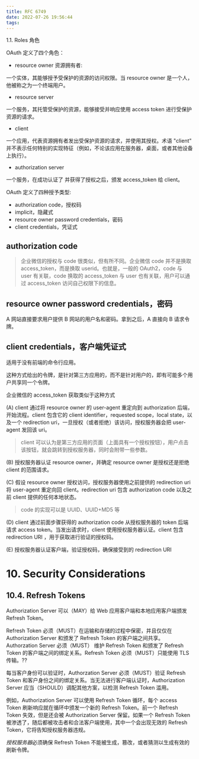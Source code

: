 ```yaml
---
title: RFC 6749
date: 2022-07-26 19:56:44
tags:
---
```


1.1. Roles 角色

OAuth 定义了四个角色：

- resource owner 资源拥有者:

一个实体，其能够授予受保护的资源的访问权限。当 resource owner 是一个人，他被称之为一个终端用户。


- resource server

一个服务，其托管受保护的资源，能够接受并响应使用 access token 进行受保护资源的请求。

- client

一个应用，代表资源拥有者发出受保护资源的请求，并使用其授权。术语 "client" 并不表示任何特别的实现特征（例如，不论该应用在服务器，桌面，或者其他设备上执行）。

- authorization server

一个服务，在成功认证了  并获得了授权之后，颁发 access_token 给 client。




OAuth 定义了四种授予类型:

- authorization code，授权码
- implicit，隐藏式
- resource owner password credentials，密码
- client credentials，凭证式


## authorization code

> 企业微信的授权与 code 很类似，但有所不同。企业微信 code 并不是换取 access_token，而是换取 userid。也就是，一般的 OAuth2，code 与 user 有关联，code 换取的 access_token 与 user 也有关联，用户可以通过 access_token 访问自己权限下的信息。 


## resource owner password credentials，密码

A 网站直接要求用户提供 B 网站的用户名和密码。拿到之后，A 直接向 B 请求令牌。

## client credentials，客户端凭证式

适用于没有前端的命令行应用。

这种方式给出的令牌，是针对第三方应用的，而不是针对用户的，即有可能多个用户共享同一个令牌。

企业微信的 access_token 获取类似于这种方式




(A) client 通过将 resource owner 的 user-agent 重定向到 authorization 后端，开始流程。client 包含它的 client identifier，requested scope，local state，以及一个 redirection uri，一旦授权（或者拒绝）该访问，授权服务器会把 user-agent 发回该 uri。

> client 可以认为是第三方应用的页面（上面具有一个授权按钮），用户点击该按钮，就会跳转到授权服务器，同时会附带一些参数。


(B) 授权服务器认证 resource owner，并确定 resource owner 是授权还是拒绝 client 的范围请求。

(C) 假设 resource owner 授权访问，授权服务器使用之前提供的 redirection uri 将 user-agent 重定向回 client。redirection uri 包含 authorization code 以及之前 client 提供的任何本地状态。

> code 的实现可以是 UUID、UUID+MD5 等

(D) client 通过前面步骤获得的 authorization code 从授权服务器的 token 后端请求 access token。当发出请求时，client 使用授权服务器认证。client 包含 redirection URI ，用于获取进行验证的授权码。

(E) 授权服务器认证客户端，验证授权码，确保接受到的 redirection URI  


# 10. Security Considerations

## 10.4. Refresh Tokens

Authorization Server 可以（MAY）给 Web 应用客户端和本地应用客户端颁发 Refresh Token。

Refresh Token 必须（MUST）在运输和存储的过程中保密，并且仅仅在 Authorization Server 和颁发了 Refresh Token 的客户端之间共享。Authorzation Server 必须（MUST） 维护 Refresh Token 和颁发了 Refresh Token 的客户端之间的绑定关系。Refresh Token 必须（MUST）只能使用 TLS 传输。??

每当客户身份可以验证时，Authorzation Server 必须（MUST）验证 Refresh Token 和客户身份之间的绑定关系。当无法进行客户端认证时，Authorization Server 应当（SHOULD）调配其他方案，以检测 Refresh Token 滥用。

例如，Authorization Server 可以使用 Refresh Token 循环，每个 access Token 刷新响应就在循环中颁发一个新的 Refresh Token。前一个 Refresh Token 失效，但是还会被 Authorization Server 保留。如果一个 Refresh Token 被渗透了，随后都被攻击者和合法客户端使用，其中一个会出现无效的 Refresh Token，它将告知授权服务器违规。

*授权服务器*必须确保 Refresh Token 不能被生成，篡改，或者猜测以生成有效的刷新令牌。


